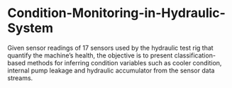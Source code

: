 # Condition-Monitoring-in-Hydraulic-System
Given sensor readings of 17 sensors used by the hydraulic test rig that quantify the machine’s health, the objective is to present classification-based methods for inferring condition variables such as cooler condition, internal pump leakage and hydraulic accumulator from the sensor data streams.
